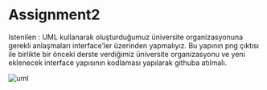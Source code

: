 # Assignment2


Istenilen : UML kullanarak oluşturduğumuz üniversite organizasyonuna gerekli anlaşmaları interface’ler üzerinden
yapmalıyız.
Bu yapının png çıktısı ile birlikte bir önceki derste verdiğimiz üniversite organizasyonu ve yeni eklenecek interface
yapısının kodlaması yapılarak githuba atılmalı.



![uml](https://github.com/merveturkozcan/Assignment2/assets/42001206/c42af6a6-5502-43ad-ba82-8ef373a9f53f)
